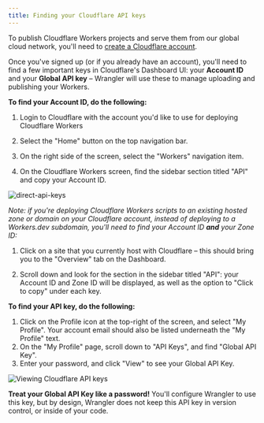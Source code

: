 ```yaml
---
title: Finding your Cloudflare API keys
---
```


To publish Cloudflare Workers projects and serve them from our global cloud network, you'll need to [create a Cloudflare account](https://support.cloudflare.com/hc/en-us/articles/201720164).

Once you've signed up (or if you already have an account), you'll need to find a few important keys in Cloudflare's Dashboard UI: your **Account ID** and your **Global API key** – Wrangler will use these to manage uploading and publishing your Workers.

**To find your Account ID, do the following:**

1. Login to Cloudflare with the account you'd like to use for deploying Cloudflare Workers

2. Select the "Home" button on the top navigation bar.

3. On the right side of the screen, select the "Workers" navigation item.

4. On the Cloudflare Workers screen, find the sidebar section titled "API" and copy your Account ID.

![direct-api-keys](/reference/media/direct-api-keys.png)

_Note: if you're deploying Cloudflare Workers scripts to an existing hosted zone or domain on your Cloudflare account, instead of deploying to a Workers.dev subdomain, you'll need to find your Account ID **and** your Zone ID:_

1. Click on a site that you currently host with Cloudflare – this should bring you to the "Overview" tab on the Dashboard.

2. Scroll down and look for the section in the sidebar titled "API": your Account ID and Zone ID will be displayed, as well as the option to "Click to copy" under each key.

**To find your API key, do the following:**

1. Click on the Profile icon at the top-right of the screen, and select "My Profile". Your account email should also be listed underneath the "My Profile" text.
2. On the "My Profile" page, scroll down to "API Keys", and find "Global API Key".
3. Enter your password, and click "View" to see your Global API Key.

![Viewing Cloudflare API keys](/reference/media/api-keys.png)

**Treat your Global API Key like a password!** You'll configure Wrangler to use this key, but by design, Wrangler does not keep this API key in version control, or inside of your code.
